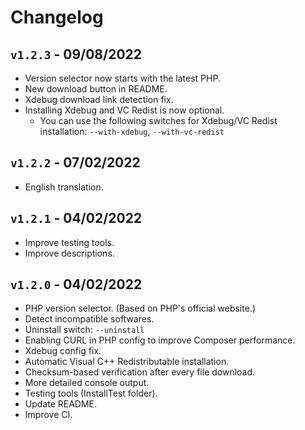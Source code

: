 # Changelog

## `v1.2.3` - 09/08/2022
- Version selector now starts with the latest PHP.
- New download button in README.
- Xdebug download link detection fix.
- Installing Xdebug and VC Redist is now optional.
  - You can use the following switches for Xdebug/VC Redist installation: `--with-xdebug`, `--with-vc-redist`

## `v1.2.2` - 07/02/2022
- English translation.

## `v1.2.1` - 04/02/2022
- Improve testing tools.
- Improve descriptions.

## `v1.2.0` - 04/02/2022
- PHP version selector. (Based on PHP's official website.)
- Detect incompatible softwares.
- Uninstall switch: `--uninstall`
- Enabling CURL in PHP config to improve Composer performance.
- Xdebug config fix.
- Automatic Visual C++ Redistributable installation.
- Checksum-based verification after every file download.
- More detailed console output.
- Testing tools (InstallTest folder).
- Update README.
- Improve CI.
